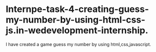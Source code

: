 # Internpe-task-4-creating-guess-my-number-by-using-html-css-js.in-wedevelopment-internship.
I have created a game guess my number by using html,css,javascript.
